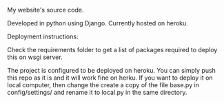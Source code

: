 My website's source code.

Developed in python using Django. Currently hosted on heroku.


Deployment instructions: 

Check the requirements folder to get a list of packages required to deploy this on wsgi server.

The project is configured to be deployed on heroku. You can simply push this repo as it is and it will work fine on herku. If you want to deploy it on local computer, then change the create a copy of the file base.py in config/settings/ and rename it to local.py in the same directory.